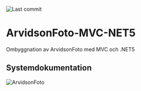 ![Last commit](https://img.shields.io/github/last-commit/pownas/ArvidsonFoto-MVC-NET5?style=flat-square&cacheSeconds=86400)

# ArvidsonFoto-MVC-NET5
 Ombyggnation av ArvidsonFoto med MVC och .NET5

## Systemdokumentation
![ArvidsonFoto](https://github.com/pownas/ArvidsonFoto-MVC-NET5/blob/main/docs/Användningsfalls-modell-version1_0-2021-01-27.jpg?raw=true)
